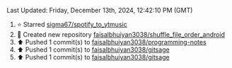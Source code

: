 <!--RECENT_ACTIVITY:last_update-->
Last Updated: Friday, December 13th, 2024, 12:42:10 PM (GMT)
<!--RECENT_ACTIVITY:last_update_end-->
<!--RECENT_ACTIVITY:start-->
1. ⭐ Starred [sigma67/spotify_to_ytmusic](https://github.com/sigma67/spotify_to_ytmusic)<br>
2. 📔 Created new repository [faisalbhuiyan3038/shuffle_file_order_android](https://github.com/faisalbhuiyan3038/shuffle_file_order_android)<br>
3. ⬆️ Pushed 1 commit(s) to [faisalbhuiyan3038/programming-notes](https://github.com/faisalbhuiyan3038/programming-notes)<br>
4. ⬆️ Pushed 1 commit(s) to [faisalbhuiyan3038/gitsage](https://github.com/faisalbhuiyan3038/gitsage)<br>
5. ⬆️ Pushed 1 commit(s) to [faisalbhuiyan3038/gitsage](https://github.com/faisalbhuiyan3038/gitsage)<br>
<!--RECENT_ACTIVITY:end-->
